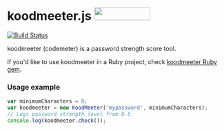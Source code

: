 # koodmeeter.js <img src="http://benschwarz.github.io/bower-badges/badge@2x.png" width="130" height="30">

[![Build Status](http://img.shields.io/travis/ain/koodmeeter.js.svg)](https://travis-ci.org/ain/koodmeeter.js)

koodmeeter (codemeter) is a password strength score tool.

If you'd like to use koodmeeter in a Ruby project, check [koodmeeter Ruby gem](https://github.com/ain/koodmeeter).

### Usage example

```javascript
var minimumCharacters = 8;
var koodmeeter = new KoodMeeter('mypassword', minimumCharacters);
// Logs password strength level from 0-5
console.log(koodmeeter.check());
```